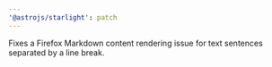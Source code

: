 ```yaml
---
'@astrojs/starlight': patch
---
```


Fixes a Firefox Markdown content rendering issue for text sentences separated by a line break.
